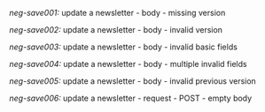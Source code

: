 *neg-save001:* update a newsletter - body - missing version

*neg-save002:* update a newsletter - body - invalid version

*neg-save003:* update a newsletter - body - invalid basic fields

*neg-save004:* update a newsletter - body - multiple invalid fields

*neg-save005:* update a newsletter - body - invalid previous version

*neg-save006:* update a newsletter - request - POST - empty body
